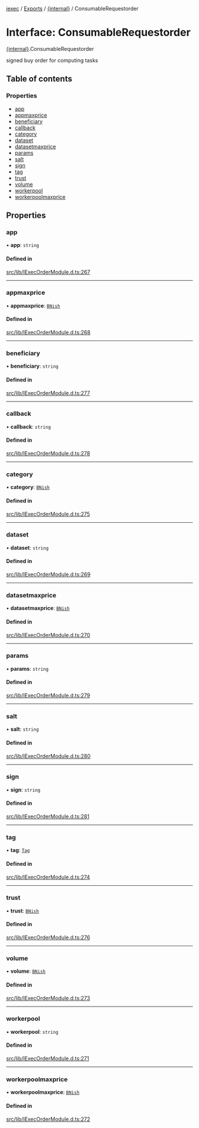 [iexec](../README.md) / [Exports](../modules.md) / [{internal}](../modules/internal_.md) / ConsumableRequestorder

# Interface: ConsumableRequestorder

[{internal}](../modules/internal_.md).ConsumableRequestorder

signed buy order for computing tasks

## Table of contents

### Properties

- [app](internal_.ConsumableRequestorder.md#app)
- [appmaxprice](internal_.ConsumableRequestorder.md#appmaxprice)
- [beneficiary](internal_.ConsumableRequestorder.md#beneficiary)
- [callback](internal_.ConsumableRequestorder.md#callback)
- [category](internal_.ConsumableRequestorder.md#category)
- [dataset](internal_.ConsumableRequestorder.md#dataset)
- [datasetmaxprice](internal_.ConsumableRequestorder.md#datasetmaxprice)
- [params](internal_.ConsumableRequestorder.md#params)
- [salt](internal_.ConsumableRequestorder.md#salt)
- [sign](internal_.ConsumableRequestorder.md#sign)
- [tag](internal_.ConsumableRequestorder.md#tag)
- [trust](internal_.ConsumableRequestorder.md#trust)
- [volume](internal_.ConsumableRequestorder.md#volume)
- [workerpool](internal_.ConsumableRequestorder.md#workerpool)
- [workerpoolmaxprice](internal_.ConsumableRequestorder.md#workerpoolmaxprice)

## Properties

### app

• **app**: `string`

#### Defined in

[src/lib/IExecOrderModule.d.ts:267](https://github.com/iExecBlockchainComputing/iexec-sdk/blob/4161173/src/lib/IExecOrderModule.d.ts#L267)

___

### appmaxprice

• **appmaxprice**: [`BNish`](../modules/internal_.md#bnish)

#### Defined in

[src/lib/IExecOrderModule.d.ts:268](https://github.com/iExecBlockchainComputing/iexec-sdk/blob/4161173/src/lib/IExecOrderModule.d.ts#L268)

___

### beneficiary

• **beneficiary**: `string`

#### Defined in

[src/lib/IExecOrderModule.d.ts:277](https://github.com/iExecBlockchainComputing/iexec-sdk/blob/4161173/src/lib/IExecOrderModule.d.ts#L277)

___

### callback

• **callback**: `string`

#### Defined in

[src/lib/IExecOrderModule.d.ts:278](https://github.com/iExecBlockchainComputing/iexec-sdk/blob/4161173/src/lib/IExecOrderModule.d.ts#L278)

___

### category

• **category**: [`BNish`](../modules/internal_.md#bnish)

#### Defined in

[src/lib/IExecOrderModule.d.ts:275](https://github.com/iExecBlockchainComputing/iexec-sdk/blob/4161173/src/lib/IExecOrderModule.d.ts#L275)

___

### dataset

• **dataset**: `string`

#### Defined in

[src/lib/IExecOrderModule.d.ts:269](https://github.com/iExecBlockchainComputing/iexec-sdk/blob/4161173/src/lib/IExecOrderModule.d.ts#L269)

___

### datasetmaxprice

• **datasetmaxprice**: [`BNish`](../modules/internal_.md#bnish)

#### Defined in

[src/lib/IExecOrderModule.d.ts:270](https://github.com/iExecBlockchainComputing/iexec-sdk/blob/4161173/src/lib/IExecOrderModule.d.ts#L270)

___

### params

• **params**: `string`

#### Defined in

[src/lib/IExecOrderModule.d.ts:279](https://github.com/iExecBlockchainComputing/iexec-sdk/blob/4161173/src/lib/IExecOrderModule.d.ts#L279)

___

### salt

• **salt**: `string`

#### Defined in

[src/lib/IExecOrderModule.d.ts:280](https://github.com/iExecBlockchainComputing/iexec-sdk/blob/4161173/src/lib/IExecOrderModule.d.ts#L280)

___

### sign

• **sign**: `string`

#### Defined in

[src/lib/IExecOrderModule.d.ts:281](https://github.com/iExecBlockchainComputing/iexec-sdk/blob/4161173/src/lib/IExecOrderModule.d.ts#L281)

___

### tag

• **tag**: [`Tag`](../modules/internal_.md#tag)

#### Defined in

[src/lib/IExecOrderModule.d.ts:274](https://github.com/iExecBlockchainComputing/iexec-sdk/blob/4161173/src/lib/IExecOrderModule.d.ts#L274)

___

### trust

• **trust**: [`BNish`](../modules/internal_.md#bnish)

#### Defined in

[src/lib/IExecOrderModule.d.ts:276](https://github.com/iExecBlockchainComputing/iexec-sdk/blob/4161173/src/lib/IExecOrderModule.d.ts#L276)

___

### volume

• **volume**: [`BNish`](../modules/internal_.md#bnish)

#### Defined in

[src/lib/IExecOrderModule.d.ts:273](https://github.com/iExecBlockchainComputing/iexec-sdk/blob/4161173/src/lib/IExecOrderModule.d.ts#L273)

___

### workerpool

• **workerpool**: `string`

#### Defined in

[src/lib/IExecOrderModule.d.ts:271](https://github.com/iExecBlockchainComputing/iexec-sdk/blob/4161173/src/lib/IExecOrderModule.d.ts#L271)

___

### workerpoolmaxprice

• **workerpoolmaxprice**: [`BNish`](../modules/internal_.md#bnish)

#### Defined in

[src/lib/IExecOrderModule.d.ts:272](https://github.com/iExecBlockchainComputing/iexec-sdk/blob/4161173/src/lib/IExecOrderModule.d.ts#L272)
